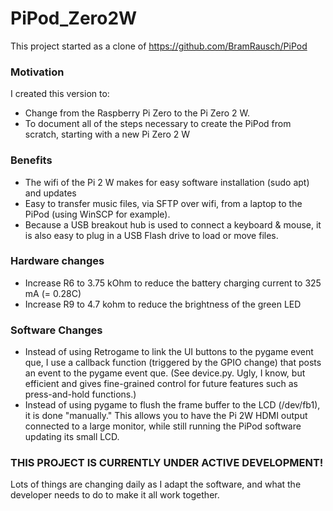 # PiPod_Zero2W
This project started as a clone of https://github.com/BramRausch/PiPod
<H3>Motivation</H3>
<p>I created this version to:</p>
<ul><li>Change from the Raspberry Pi Zero to the Pi Zero 2 W.</li>
<li>To document all of the steps necessary to create the PiPod from scratch, starting with a new Pi Zero 2 W</li></ul>
<H3>Benefits</H3>
<ul><li>The wifi of the Pi 2 W makes for easy software installation (sudo apt) and updates</li>
<li>Easy to transfer music files, via SFTP over wifi, from a laptop to the PiPod (using WinSCP for example).</li>
<li>Because a USB breakout hub is used to connect a keyboard & mouse, it is also easy to plug in a USB Flash drive to load or move files.</li></ul>
<H3>Hardware changes</H3>
<ul><li>Increase R6 to 3.75 kOhm to reduce the battery charging current to 325 mA (= 0.28C)</li>
<li>Increase R9 to 4.7 kohm to reduce the brightness of the green LED</li></ul>
<H3>Software Changes</H3>
<ul><li>Instead of using Retrogame to link the UI buttons to the pygame event que, I use a callback function (triggered by the GPIO change) that posts an event to the pygame event que. (See device.py. Ugly, I know, but efficient and gives fine-grained control for future features such as press-and-hold functions.)</li><li>Instead of using pygame to flush the frame buffer to the LCD (/dev/fb1), it is done "manually." This allows you to have the Pi 2W HDMI output connected to a large monitor, while still running the PiPod software updating its small LCD.</li></ul>
<H3>THIS PROJECT IS CURRENTLY UNDER ACTIVE DEVELOPMENT!</H3>
<p>Lots of things are changing daily as I adapt the software, and what the developer needs to do to make it all work together.</p>
